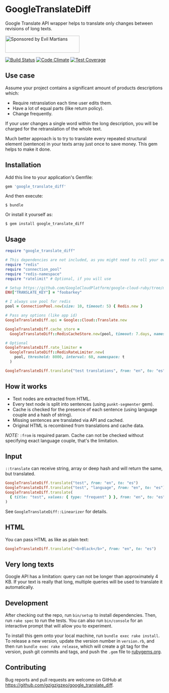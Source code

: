 # GoogleTranslateDiff

Google Translate API wrapper helps to translate only changes between revisions of long texts.

<a href="https://evilmartians.com/?utm_source=google_translate_diff-gem">
<img src="https://evilmartians.com/badges/sponsored-by-evil-martians.svg" alt="Sponsored by Evil Martians" width="236" height="54">
</a>

[![Build Status](https://travis-ci.org/gzigzigzeo/google_translate_diff.svg?branch=master)](https://travis-ci.org/gzigzigzeo/google_translate_diff) [![Code Climate](https://codeclimate.com/github/gzigzigzeo/google_translate_diff/badges/gpa.svg)](https://codeclimate.com/github/gzigzigzeo/google_translate_diff) [![Test Coverage](https://codeclimate.com/github/gzigzigzeo/google_translate_diff/badges/coverage.svg)](https://codeclimate.com/github/gzigzigzeo/google_translate_diff/coverage)

## Use case

Assume your project contains a significant amount of products descriptions which:
- Require retranslation each time user edits them.
- Have a lot of equal parts (like return policy).
- Change frequently.

If your user changes a single word within the long description, you will be charged for the retranslation of the whole text.

Much better approach is to try to translate every repeated structural element (sentence) in your texts array just once to save money. This gem helps to make it done.

## Installation

Add this line to your application's Gemfile:

```ruby
gem 'google_translate_diff'
```

And then execute:

    $ bundle

Or install it yourself as:

    $ gem install google_translate_diff

## Usage

```ruby
require "google_translate_diff"

# This dependencies are not included, as you might need to roll your own cache based on different store
require "redis"
require "connection_pool"
require "redis-namespace"
require "ratelimit" # Optional, if you will use

# Setup https://github.com/GoogleCloudPlatform/google-cloud-ruby/tree/master/google-cloud-translate
ENV["TRANSLATE_KEY"] = "foobarkey"

# I always use pool for redis
pool = ConnectionPool.new(size: 10, timeout: 5) { Redis.new }

# Pass any options (like app id)
GoogleTranslateDiff.api = Google::Cloud::Translate.new

GoogleTranslateDiff.cache_store =
  GoogleTranslateDiff::RedisCacheStore.new(pool, timeout: 7.days, namespace: "t")

# Optional
GoogleTranslateDiff.rate_limiter =
  GoogleTranslateDiff::RedisRateLimiter.new(
    pool, threshold: 8000, interval: 60, namespace: t
  )

GoogleTranslateDiff.translate("test translations", from: "en", to: "es")
```

## How it works

- Text nodes are extracted from HTML.
- Every text node is split into sentences (using `punkt-segmenter` gem).
- Cache is checked for the presence of each sentence (using language couple and a hash of string).
- Missing sentences are translated via API and cached.
- Original HTML is recombined from translations and cache data.

*NOTE:* `:from` is required param. Cache can not be checked without specifying exact language couple, that's the limitation.

## Input

`::translate` can receive string, array or deep hash and will return the same, but translated.

```ruby
GoogleTranslateDiff.translate("test", from: "en", to: "es")
GoogleTranslateDiff.translate("test", "language", from: "en", to: "es")
GoogleTranslateDiff.translate(
  { title: "test", values: { type: "frequent" } }, from: "en", to: "es"
)
```

See `GoogleTranslateDiff::Linearizer` for details.

## HTML

You can pass HTML as like as plain text:

```ruby
GoogleTranslateDiff.translate("<b>Black</b>", from: "en", to: "es")
```

## Very long texts

Google API has a limitation: query can not be longer than approximately 4 KB. If your text is really that long, multiple queries will be used to translate it automatically.

## Development

After checking out the repo, run `bin/setup` to install dependencies. Then, run `rake spec` to run the tests. You can also run `bin/console` for an interactive prompt that will allow you to experiment.

To install this gem onto your local machine, run `bundle exec rake install`. To release a new version, update the version number in `version.rb`, and then run `bundle exec rake release`, which will create a git tag for the version, push git commits and tags, and push the `.gem` file to [rubygems.org](https://rubygems.org).

## Contributing

Bug reports and pull requests are welcome on GitHub at https://github.com/gzigzigzeo/google_translate_diff.
